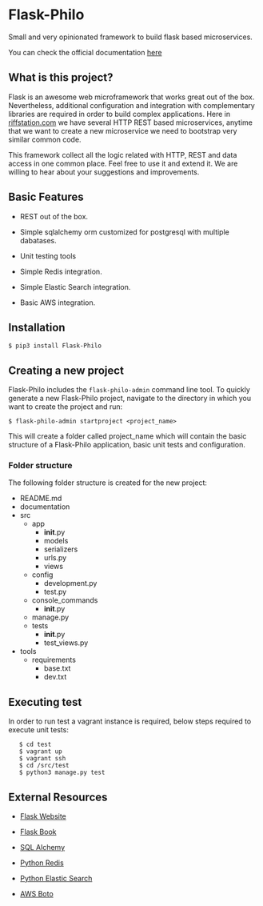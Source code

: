 # Flask-Philo

Small and very opinionated framework to build flask based microservices.

You can check the official documentation [here](http://flask-philo.readthedocs.io/en/latest/)


## What is this project?

Flask is an awesome web microframework that works great out of the box. Nevertheless,
additional configuration and integration with complementary libraries are required
in order to build complex applications. Here in [riffstation.com](https://play.riffstation.com) we have several
HTTP REST based microservices, anytime that we want to create a new microservice we need to bootstrap
very similar common code.

This framework collect all the logic related with HTTP, REST and data access in one common place.
Feel free to use it and extend it. We are willing to hear about your suggestions and improvements.



## Basic Features

* REST out of the box.

* Simple sqlalchemy orm customized for postgresql with multiple dabatases.

* Unit testing tools

* Simple Redis integration.

* Simple Elastic Search integration.

* Basic AWS integration.



## Installation

```
$ pip3 install Flask-Philo
```




## Creating a new project
Flask-Philo includes the `flask-philo-admin` command line tool.
To quickly generate a new Flask-Philo project, navigate to the directory in which you want to create
the project and run:

```
$ flask-philo-admin startproject <project_name>
```

This will create a folder called project_name which will contain the basic structure of a Flask-Philo application,
basic unit tests and configuration.



### Folder structure

The following folder structure is created for the new project:

* README.md
* documentation
* src
    * app
        * __init__.py
        * models
        * serializers
        * urls.py
        * views
    * config
        * development.py
        * test.py
    * console_commands
        * __init__.py
    * manage.py
    * tests
        * __init__.py
        * test_views.py
* tools
    * requirements
        * base.txt
        * dev.txt



## Executing test

In order to run test a vagrant instance is required, below steps required to execute unit tests:

```
   $ cd test
   $ vagrant up
   $ vagrant ssh
   $ cd /src/test
   $ python3 manage.py test
```







## External Resources

* [Flask Website](http://flask.pocoo.org/)

* [Flask Book](http://flaskbook.com/)

* [SQL Alchemy](http://www.sqlalchemy.org/)

* [Python Redis](https://pypi.python.org/pypi/redis/2.10.3)

* [Python Elastic Search](https://www.elastic.co/guide/en/elasticsearch/client/python-api/current/index.html)

* [AWS Boto](https://pypi.python.org/pypi/boto3)
